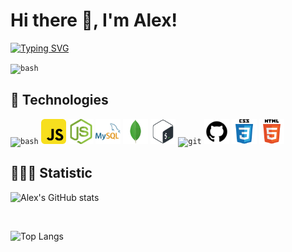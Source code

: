 

<h1>Hi there 👋, I'm Alex!</h1>

[![Typing SVG](https://readme-typing-svg.herokuapp.com?multiline=true&width=500&lines=Full-stack+web++developer++++++++++)](https://git.io/typing-svg) 

<code><img src="https://www.codewars.com/users/AlexHolad/badges/large" alt="bash" /></code>

## 🚀 Technologies
<code><img src="https://upload.wikimedia.org/wikipedia/commons/a/a7/React-icon.svg" alt="bash" width="40" height="40"/></code>
<code><img src="https://raw.githubusercontent.com/AlexHolad/AlexHolad/79b495721929b1f7f05bfeea15818939ea2b3ab6/javascript.svg" alt="bash" width="40" height="40"/></code>
<code><img src="https://raw.githubusercontent.com/AlexHolad/AlexHolad/79b495721929b1f7f05bfeea15818939ea2b3ab6/node-js.svg" alt="bash" width="40" height="40"/></code>
<code><img src="https://raw.githubusercontent.com/AlexHolad/AlexHolad/79b495721929b1f7f05bfeea15818939ea2b3ab6/mysql.svg" alt="bash" width="40" height="40"/></code>
<code><img src="https://raw.githubusercontent.com/AlexHolad/AlexHolad/800485d38f9a7b98bcc03fa7a2b7a8eb83a916b1/mongodb.svg" alt="bash" width="40" height="40"/></code>
<code><img src="https://raw.githubusercontent.com/devicons/devicon/master/icons/bash/bash-original.svg" alt="bash" width="40" height="40"/></code>
<code><img src="https://www.vectorlogo.zone/logos/git-scm/git-scm-icon.svg" alt="git" width="40" height="40"/></code>
<code><img src="https://raw.githubusercontent.com/AlexHolad/AlexHolad/79b495721929b1f7f05bfeea15818939ea2b3ab6/github.svg" alt="git" width="40" height="40"/></code>
<code><img src="https://raw.githubusercontent.com/devicons/devicon/master/icons/css3/css3-original-wordmark.svg" alt="css3" width="40" height="40"/></code>
<code><img src="https://raw.githubusercontent.com/devicons/devicon/master/icons/html5/html5-original-wordmark.svg" alt="html5" width="40" height="40"/></code>

## 👨🏼‍🔧 Statistic

![Alex's GitHub stats](https://github-readme-stats.vercel.app/api?username=AlexHolad&show_icons=true&theme=github_dark)

<br>

![Top Langs](https://github-readme-stats.vercel.app/api/top-langs/?username=AlexHolad&layout=compact&theme=github_dark)

<br>












